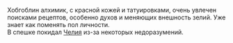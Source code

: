 Хобгоблин алхимик, с красной кожей и татуировками, очень увлечен поисками рецептов,  особенно духов и меняющих внешность зелий. Уже знает как поменять пол личности.  
В спешке покидал [Челия](Челия.md) из-за некоторых недоразумений.